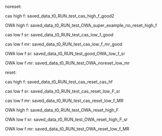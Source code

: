 noreset:

cas high f: saved_data_t0_RUN_test_cas_high_f_good2

OWA high f: saved_data_t0_RUN_test_OWA_super_example_no_reset_high_f

cas low f sr: saved_data_t0_RUN_test_cas_low_f_good

cas low f mr: saved_data_t0_RUN_test_cas_low_f_mr_good

OWA low f sr: saved_data_t0_RUN_test_good_OWA_low_f_sr

OWA low f mr: saved_data_t0_RUN_test_OWA_noreset_low_mr

reset:


cas high f: saved_data_t0_RUN_test_cas_reset_cas_hf

cas low f sr: saved_data_t0_RUN_test_cas_reset_low_F_sr

cas low f mr: saved_data_t0_RUN_test_cas_reset_low_f_MR

OWA high f: saved_data_t0_RUN_test_OWA_reset_high_F

OWA low f sr: saved_data_t0_RUN_test_OWA_reset_high_F_sr

OWA low f mr: saved_data_t0_RUN_test_OWA_reset_low_f_MR
